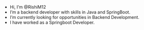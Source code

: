 - Hi, I’m @RishiM12
- I’m a backend developer with skills in Java and SpringBoot.
- I’m currently looking for opportunities in Backend Development.
- I have worked as a Springboot Developer.


